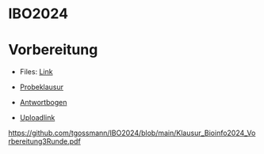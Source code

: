 # IBO2024

# Vorbereitung

- Files: [Link](https://www.dropbox.com/scl/fo/uzt6xykmnsj3pz0mklokr/h?rlkey=l93eg4iothxlokq10q0kln8an&dl=0)


- [Probeklausur](Klausur_Bioinfo2024_Vorbereitung3Runde.pdf)
- [Antwortbogen](Antwortbogen_Vorbereitung_Bioinformatik.xlsx)
- [Uploadlink](https://www.dropbox.com/request/vF1dgliY34UbGT00bY5S)

https://github.com/tgossmann/IBO2024/blob/main/Klausur_Bioinfo2024_Vorbereitung3Runde.pdf
